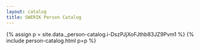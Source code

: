 ```yaml
---
layout: catalog
title: SWERIK Person Catalog
---
```

{% assign p = site.data._person-catalog.i-DszPJjXoFJthb83JZ9Pvm1 %}
{% include person-catalog.html p=p %}

